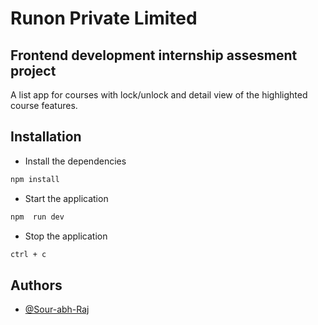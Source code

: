 
# Runon Private Limited

## Frontend development internship assesment project

A list app for courses with lock/unlock and detail view of the highlighted course features.


## Installation

- Install the dependencies

```bash
npm install
```

- Start the application

```bash
npm  run dev
```

- Stop the application
```bash
ctrl + c
```
## Authors

- [@Sour-abh-Raj](https://www.github.com/Sour-abh-Raj)

